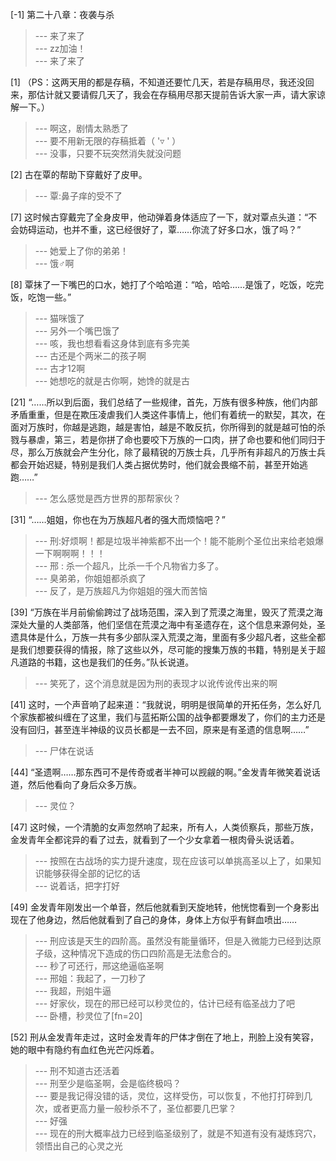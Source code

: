 
[-1] 第二十八章：夜袭与杀
>--- 来了来了<br>
>--- zz加油！<br>
>--- 来了来了<br>

[1] （PS：这两天用的都是存稿，不知道还要忙几天，若是存稿用尽，我还没回来，那估计就又要请假几天了，我会在存稿用尽那天提前告诉大家一声，请大家谅解一下。）
>--- 啊这，剧情太熟悉了<br>
>--- 要不用新无限的存稿抵着（ '▿ ' ）<br>
>--- 没事，只要不玩突然消失就没问题<br>

[2] 古在覃的帮助下穿戴好了皮甲。
>--- 覃:鼻子痒的受不了<br>

[7] 这时候古穿戴完了全身皮甲，他动弹着身体适应了一下，就对覃点头道：“不会妨碍运动，也并不重，这已经很好了，覃……你流了好多口水，饿了吗？”
>--- 她爱上了你的弟弟！<br>
>--- 饿♂啊<br>

[8] 覃抹了一下嘴巴的口水，她打了个哈哈道：“哈，哈哈……是饿了，吃饭，吃完饭，吃饱一些。”
>--- 猫咪饿了<br>
>--- 另外一个嘴巴饿了<br>
>--- 咳，我也想看看这身体到底有多完美<br>
>--- 古还是个两米二的孩子啊<br>
>--- 古才12啊<br>
>--- 她想吃的就是古你啊，她馋的就是古<br>

[21] “……所以到后面，我们总结了一些规律，首先，万族有很多种族，他们内部矛盾重重，但是在欺压凌虐我们人类这件事情上，他们有着统一的默契，其次，在面对万族时，你越是逃跑，越是害怕，越是不敢反抗，你所得到的就是越可怕的杀戮与暴虐，第三，若是你拼了命也要咬下万族的一口肉，拼了命也要和他们同归于尽，那么万族就会产生分化，除了最精锐的万族士兵，几乎所有非超凡的万族士兵都会开始迟疑，特别是我们人类占据优势时，他们就会畏缩不前，甚至开始逃跑……”
>--- 怎么感觉是西方世界的那帮家伙？<br>

[31] “……姐姐，你也在为万族超凡者的强大而烦恼吧？”
>--- 刑:好烦啊！都是垃圾半神紫都不出一个！能不能刷个圣位出来给老娘爆一下啊啊啊！！！<br>
>--- 邢 : 杀一个超凡，比杀一千个凡物省力多了。<br>
>--- 臭弟弟，你姐姐都杀疯了<br>
>--- 反了，是万族超凡为你姐姐的强大而苦恼<br>

[39] “万族在半月前偷偷跨过了战场范围，深入到了荒漠之海里，毁灭了荒漠之海深处大量的人类部落，他们坚信在荒漠之海中有圣遗存在，这个信息来源何处，圣遗具体是什么，万族一共有多少部队深入荒漠之海，里面有多少超凡者，这些全都是我们想要获得的情报，除了这些以外，尽可能的搜集万族的书籍，特别是关于超凡道路的书籍，这也是我们的任务。”队长说道。
>--- 笑死了，这个消息就是因为刑的表现才以讹传讹传出来的啊<br>

[41] 这时，一个声音响了起来道：“我就说，明明是很简单的开拓任务，怎么好几个家族都被纠缠在了这里，我们与蓝拓斯公国的战争都要爆发了，你们的主力还是没有回归，甚至连半神级的议员长都是一去不回，原来是有圣遗的信息啊……”
>--- 尸体在说话<br>

[44] “圣遗啊……那东西可不是传奇或者半神可以觊觎的啊。”金发青年微笑着说话道，然后他看向了身后众多万族。
>--- 灵位？<br>

[47] 这时候，一个清脆的女声忽然响了起来，所有人，人类侦察兵，那些万族，金发青年全都诧异的看了过去，就看到了一个少女拿着一根肉骨头说话着。
>--- 按照在古战场的实力提升速度，现在应该可以单挑高圣以上了，如果知识能够获得全部的记忆的话<br>
>--- 说着话，把字打好<br>

[49] 金发青年刚发出一个单音，然后他就看到天旋地转，他恍惚看到一个身影出现在了他身边，然后他就看到了自己的身体，身体上方似乎有鲜血喷出……
>--- 刑应该是天生的四阶高。虽然没有能量循环，但是入微能力已经到达原子级，这种情况下造成的伤口四阶高是无法愈合的。<br>
>--- 秒了可还行，邢这绝逼临圣啊<br>
>--- 邢姐：我起了，一刀秒了<br>
>--- 我超，刑姐牛逼<br>
>--- 好家伙，现在的邢已经可以秒灵位的，估计已经有临圣战力了吧<br>
>--- 卧槽，秒灵位了[fn=20]<br>

[52] 刑从金发青年走过，这时金发青年的尸体才倒在了地上，刑脸上没有笑容，她的眼中有隐约有血红色光芒闪烁着。
>--- 刑不知道古还活着<br>
>--- 刑至少是临圣啊，会是临终极吗？<br>
>--- 要是我记得没错的话，灵位，这样受伤，可以恢复，不他打打碎到几次，或者更高力量一般秒杀不了，圣位都要几巴掌？<br>
>--- 好强<br>
>--- 现在的刑大概率战力已经到临圣级别了，就是不知道有没有凝炼窍穴，领悟出自己的心灵之光<br>
